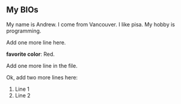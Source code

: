 ## My BIOs

My name is Andrew. I come from Vancouver. I like pisa. My hobby is programming.

Add one more line here.

**favorite color**: Red.

Add one more line in the file.

Ok, add two more lines here:

1. Line 1
2. Line 2
